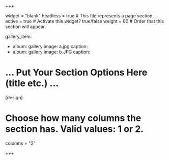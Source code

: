 +++

widget = "blank"
headless = true  # This file represents a page section.
active = true  # Activate this widget? true/false
weight = 80  # Order that this section will appear.


gallery_item:
- album: gallery
  image: a.jpg
  caption: 
- album: gallery
  image: b.JPG
  caption: 

# ... Put Your Section Options Here (title etc.) ...

[design]
  # Choose how many columns the section has. Valid values: 1 or 2.
  columns = "2"


+++